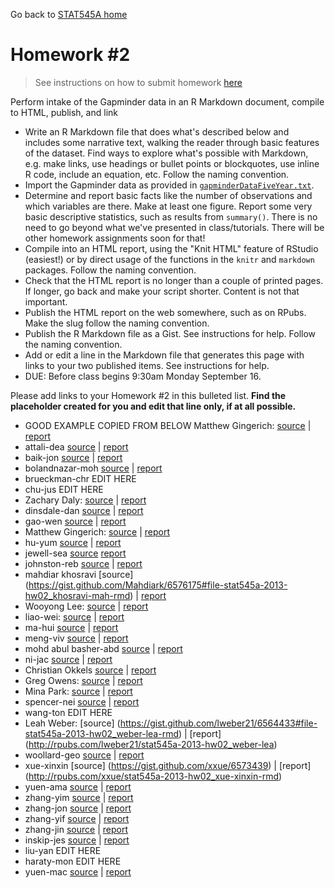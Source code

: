 Go back to [STAT545A home](current.html)

Homework #2
========================================================

> See instructions on how to submit homework [here](hw00_instructions.html)

Perform intake of the Gapminder data in an R Markdown document, compile to HTML, publish, and link

  * Write an R Markdown file that does what's described below and includes some narrative text, walking the reader through basic features of the dataset. Find ways to explore what's possible with Markdown, e.g. make links, use headings or bullet points or blockquotes, use inline R code, include an equation, etc. Follow the naming convention.
  * Import the Gapminder data as provided in [`gapminderDataFiveYear.txt`](http://www.stat.ubc.ca/~jenny/notOcto/STAT545A/examples/gapminder/data/gapminderDataFiveYear.txt).
  * Determine and report basic facts like the number of observations and which variables are there. Make at least one figure. Report some very basic descriptive statistics, such as results from `summary()`. There is no need to go beyond what we've presented in class/tutorials. There will be other homework assignments soon for that!
  * Compile into an HTML report, using the "Knit HTML" feature of RStudio (easiest!) or by direct usage of the functions in the `knitr` and `markdown` packages. Follow the naming convention.
  * Check that the HTML report is no longer than a couple of printed pages. If longer, go back and make your script shorter. Content is not that important.
  * Publish the HTML report on the web somewhere, such as on RPubs. Make the slug follow the naming convention.
  * Publish the R Markdown file as a Gist. See instructions for help. Follow the naming convention.
  * Add or edit a line in the Markdown file that generates this page with links to your two published items. See instructions for help.
  * DUE: Before class begins 9:30am Monday September 16.
  
Please add links to your Homework #2 in this bulleted list. __Find the placeholder created for you and edit that line only, if at all possible.__

  * GOOD EXAMPLE COPIED FROM BELOW Matthew Gingerich: [source](https://gist.github.com/MattGingerich/6544485#file-stat545a-2013-hw02_gingerich-mat-rmd) | [report](http://rpubs.com/majugi/stat545a-2013-hw02_gingerich-mat)
  * attali-dea [source](https://gist.github.com/daattali/6547430#file-stat545a-2013-hw02_attali-dea-rmd) | [report](http://rpubs.com/daattali/stat545a-2013-hw02_attali-dea) 
  * baik-jon [source](https://gist.github.com/jonnybaik/6568554#file-stat545a-2013-hw02_baik-jon-rmd) | [report](http://rpubs.com/jonnybaik/stat545a-2013-hw02_baik-jon)
  * bolandnazar-moh [source](https://gist.github.com/ArephB/6575923#file-stat545a-2013-hw02_bolandnazar-moh-rmd) | [report](http://rpubs.com/aref/8606)
  * brueckman-chr EDIT HERE
  * chu-jus EDIT HERE
  * Zachary Daly: [source](https://gist.github.com/ZDaly/6558864#file-tat545a-2013-hw02_daly-zac-rmd) | [report](http://rpubs.com/Zdaly/stat545a-2013-hw02_daly-zac)
  * dinsdale-dan [source](https://gist.github.com/danieldinsdale/6554514#file-stat545a-2013-hw02_dinsdale-dan-rmd) | [report](http://rpubs.com/danieldinsdale/stat545a-2013-hw02_dinsdale-dan)
  * gao-wen [source](https://gist.github.com/sibyl229/6575176#file-stat545a-2013-hw02_gao-wen-rmd) | [report](http://rpubs.com/less/stat545a-2013-hw02_gao-wen)
  * Matthew Gingerich: [source](https://gist.github.com/MattGingerich/6544485#file-stat545a-2013-hw02_gingerich-mat-rmd) | [report](http://rpubs.com/majugi/stat545a-2013-hw02_gingerich-mat)
  * hu-yum [source](https://gist.github.com/smilecat/6556150#file-stat545a-2013-hw02_hu-yum-rmd) | [report](http://rpubs.com/smilecat/stat545a-2013-hw02_hu-yum)
  * jewell-sea [source](https://gist.github.com/jewellsean/d5d9ae6cf9ff9da193db#file-stat545a-2013-hw02_jewell-sea-rmd) [report](http://rpubs.com/jewellsean/stat545a-2013-hw02_jewell-sea)
  * johnston-reb [source](https://gist.github.com/rebjoh/6575530#file-stat545a-2013-hw02_johnston-reb-rmd) | [report](http://rpubs.com/rljohn/stat545a-2013-hw02_johnston-reb)
  * mahdiar khosravi [source] (https://gist.github.com/Mahdiark/6576175#file-stat545a-2013-hw02_khosravi-mah-rmd) | [report](http://rpubs.com/mahdiar/stat545a-2013-hw02_khosravi-mah)
   * Wooyong Lee: [source](https://gist.github.com/folias/6558563#file-stat545a-2013-hw02_lee-woo) | [report](http://rpubs.com/folias/stat545a-2013-hw02_lee-woo)
  * liao-wei: [source](https://gist.github.com/feiba/6546717#file-stat545a-2013-hw02_liao_wei-rmd) | [report](http://rpubs.com/winson/stat545a-2013-hw02_liao_wei)
  * ma-hui [source](https://gist.github.com/horsehuiting/6566267#file-stat545a-2013-hw02_ma-hui-rmd) | [report](http://rpubs.com/Huiting/stat545a-2013-hw02_ma-hui)
  * meng-viv [source](https://gist.github.com/vmeng321/6576056#file-stat545a-2013-hw02_meng-viv-rmd) | [report](http://rpubs.com/vmeng321/stat545a-2013-hw02_meng-viv)
  * mohd abul basher-abd [source](https://gist.github.com/atante/6568521#file-stat545a-2013-hw02_mohd-abul-basher-abd-rmd) | [report](http://rpubs.com/meitantei/stat545a-2013-hw02_mohdabulbasher-abd)
  * ni-jac [source](https://gist.github.com/jacknii/6546326#file-stat545a-2013-hw02_ni-jac-rmd) | [report](http://rpubs.com/jackni/stat545a-2013-hw02_ni-jac)
  * Christian Okkels [source](https://gist.github.com/cbokkels/6568640#file-stat545a-2013-hw02_okkels-chr-rmd) | [report](http://rpubs.com/cbokkels/stat545a-2013-hw02_okkels-chr)
  * Greg Owens: [source](https://gist.github.com/opsin/6577365#file-stat545a-2013-hw02_owens-greg-rmd) | [report](http://rpubs.com/opsin/stat545a-2013-hw02_owens-greg)
  * Mina Park: [source](https://gist.github.com/parkm87/6567386#file-stat545a-2013-hw02_park-min-rmd) | [report](http://rpubs.com/parkm87/stat545a-2013-hw02_park-min)
  * spencer-nei [source](https://gist.github.com/neilspencer/6558151#file-stat545a-2013-hw02_spencer-neil-rmd) | [report](http://rpubs.com/neil_spencer/stat545a-2013-hw02_spencer-nei)
  * wang-ton EDIT HERE
  * Leah Weber: [source] (https://gist.github.com/lweber21/6564433#file-stat545a-2013-hw02_weber-lea-rmd) | [report] (http://rpubs.com/lweber21/stat545a-2013-hw02_weber-lea)
  * woollard-geo [source](https://gist.github.com/geoffwoollard/6545701#file-stat545a-2013-hw02_woollard-geo-rmd) | [report](http://rpubs.com/gwoollard/stat545a-2013-hw02_woollard-geo)
  * xue-xinxin [source] (https://gist.github.com/xxue/6573439) | [report] (http://rpubs.com/xxue/stat545a-2013-hw02_xue-xinxin-rmd)
  * yuen-ama [source](https://gist.github.com/amandammor/6557207#file-stat545a-2013-hw02_yuen-ama-rmd) | [report](http://rpubs.com/amandammor/stat545a-2013-hw02_yuen-ama)
  * zhang-yim [source](https://gist.github.com/zym268/6574496#file-stat545a-2013-hw02_zhang-yim-rmd) | [report](http://rpubs.com/zym268/stat545a-2013-hw02_zhang-yim)
  * zhang-jon [source](https://gist.github.com/jzhang722/6574075#file-stat545a-2013-hw02_jzhang-jon-rmd) | [report](http://rpubs.com/jzhang722/stat545a-2013-hw02_zhang-jon)
  * zhang-yif [source](https://gist.github.com/dora7870/6566076#file-stat545a-2013-hw02_zhang-yif-rmd) | [report](http://rpubs.com/dora7870/stat545a-2013-hw02_zhang-yif)
  * zhang-jin [source](https://gist.github.com/0527zhangjinyuan/6546926#file-stat545a-2013-hw02_zhang-jin-rmd) | [report](http://rpubs.com/zhangjinyuan/stat545a-2013-hw02_zhang-jin)
  * inskip-jes [source](https://gist.github.com/jinskip/6567244#file-stat545a-2013-hw02_inskip-jes-rmd) | [report](http://rpubs.com/jinskip/stat545a-2013-hw02_inskip-jes)
  * liu-yan EDIT HERE
  * haraty-mon EDIT HERE
  * yuen-mac [source](https://gist.github.com/myuen/6558828#file-stat545a-2013-hw02_yuen-mac-rmd) | [report](http://rpubs.com/myuen/stat545a-2013-hw02_yuen-mac)
